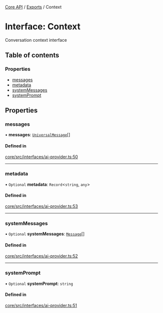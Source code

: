 <!-- 
 ⚠️  AUTO-GENERATED FILE - DO NOT EDIT MANUALLY
 This file is automatically generated by scripts/docs-generator.js
 To make changes, edit the source TypeScript files or update the generator script
-->

[Core API](../../) / [Exports](../modules) / Context

# Interface: Context

Conversation context interface

## Table of contents

### Properties

- [messages](Context#messages)
- [metadata](Context#metadata)
- [systemMessages](Context#systemmessages)
- [systemPrompt](Context#systemprompt)

## Properties

### messages

• **messages**: [`UniversalMessage`](UniversalMessage)[]

#### Defined in

[core/src/interfaces/ai-provider.ts:50](https://github.com/woojubb/robota/blob/8f648f4ea0cfa488c5bb8d1bbd3b037ae7f0ab4b/packages/core/src/interfaces/ai-provider.ts#L50)

___

### metadata

• `Optional` **metadata**: `Record`\<`string`, `any`\>

#### Defined in

[core/src/interfaces/ai-provider.ts:53](https://github.com/woojubb/robota/blob/8f648f4ea0cfa488c5bb8d1bbd3b037ae7f0ab4b/packages/core/src/interfaces/ai-provider.ts#L53)

___

### systemMessages

• `Optional` **systemMessages**: [`Message`](Message)[]

#### Defined in

[core/src/interfaces/ai-provider.ts:52](https://github.com/woojubb/robota/blob/8f648f4ea0cfa488c5bb8d1bbd3b037ae7f0ab4b/packages/core/src/interfaces/ai-provider.ts#L52)

___

### systemPrompt

• `Optional` **systemPrompt**: `string`

#### Defined in

[core/src/interfaces/ai-provider.ts:51](https://github.com/woojubb/robota/blob/8f648f4ea0cfa488c5bb8d1bbd3b037ae7f0ab4b/packages/core/src/interfaces/ai-provider.ts#L51)
